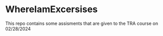 # WhereIamExcersises
This repo contains some assisments that are given to the TRA course on 02/28/2024
